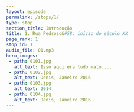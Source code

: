```yaml
---
layout: episode
permalink: /stops/1/
type: stop
section_title: Introdução
title: 1. Rua Pedroso&#58; início do século XX
page_rank: 1
stop_id: 1
audio_file: 01.mp3
hero_images:
 - path: 0101.jpg
   alt_text: Isso aqui era tudo mato....
 - path: 0102.jpg
   alt_text: Denis, Janeiro 2016
 - path: 0103.jpg
   alt_text: 2014
 - path: 0104.jpg
   alt_text: Denis, Janeiro 2016
---
```

